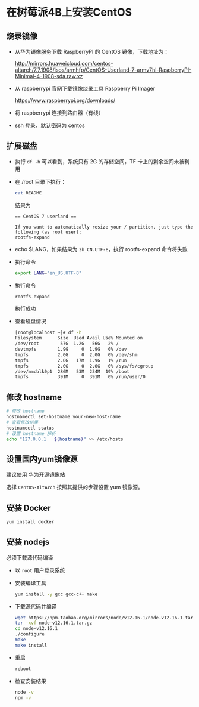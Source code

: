 
# 在树莓派4B上安装CentOS

## 烧录镜像

* 从华为镜像服务下载 RaspberryPI 的 CentOS 镜像，下载地址为：
  
  http://mirrors.huaweicloud.com/centos-altarch/7.7.1908/isos/armhfp/CentOS-Userland-7-armv7hl-RaspberryPI-Minimal-4-1908-sda.raw.xz

* 从 raspberrypi 官网下载镜像烧录工具 Raspberry Pi Imager

  https://www.raspberrypi.org/downloads/

* 将 raspberrypi 连接到路由器（有线）
* ssh 登录，默认密码为 centos

## 扩展磁盘

* 执行 `df -h` 可以看到，系统只有 2G 的存储空间，TF 卡上的剩余空间未被利用

* 在 /root 目录下执行：
  ```sh
  cat README
  ```
  结果为
  ```
  == CentOS 7 userland ==

  If you want to automatically resize your / partition, just type the following (as root user):
  rootfs-expand
  ```
* echo $LANG，如果结果为 `zh_CN.UTF-8`，执行 rootfs-expand 命令将失败
* 执行命令
  ``` sh
  export LANG="en_US.UTF-8"
  ```
* 执行命令
  ``` sh
  rootfs-expand
  ```
  执行成功
* 查看磁盘情况
  ``` sh
  [root@localhost ~]# df -h
  Filesystem      Size  Used Avail Use% Mounted on
  /dev/root        57G  1.2G   56G   2% /
  devtmpfs        1.9G     0  1.9G   0% /dev
  tmpfs           2.0G     0  2.0G   0% /dev/shm
  tmpfs           2.0G   17M  1.9G   1% /run
  tmpfs           2.0G     0  2.0G   0% /sys/fs/cgroup
  /dev/mmcblk0p1  286M   53M  234M  19% /boot
  tmpfs           391M     0  391M   0% /run/user/0
  ```

## 修改 hostname

```sh
# 修改 hostname
hostnamectl set-hostname your-new-host-name
# 查看修改结果
hostnamectl status
# 设置 hostname 解析
echo "127.0.0.1   $(hostname)" >> /etc/hosts
```

## 设置国内yum镜像源

建议使用 [华为开源镜像站](https://mirrors.huaweicloud.com/)

选择 `CentOS-AltArch` 按照其提供的步骤设置 yum 镜像源。


## 安装 Docker

```sh
yum install docker
```

## 安装 nodejs

必须下载源代码编译

* 以 `root` 用户登录系统

* 安装编译工具
  ``` sh
  yum install -y gcc gcc-c++ make
  ```

* 下载源代码并编译
  ``` sh
  wget https://npm.taobao.org/mirrors/node/v12.16.1/node-v12.16.1.tar.gz
  tar -xvf node-v12.16.1.tar.gz
  cd node-v12.16.1
  ./configure
  make
  make install
  ```
* 重启
  ```sh
  reboot
  ```
* 检查安装结果
  ``` sh
  node -v
  npm -v
  ```
